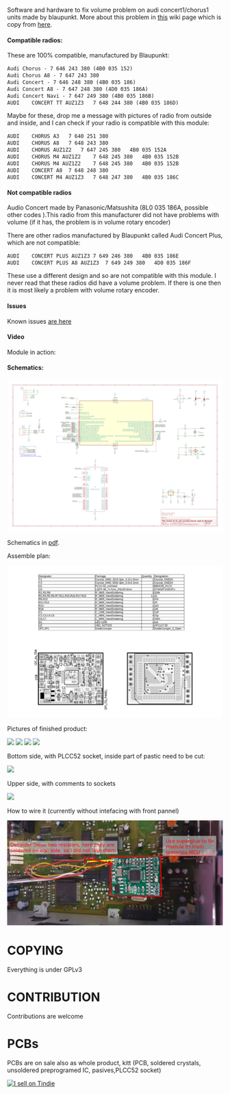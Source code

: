 Software and hardware to fix volume problem on audi concert1/chorus1 units made by blaupunkt. More about this problem in [this](https://github.com/tomaskovacik/audi_concert1_chorus1_volume_fix/wiki/Problem-of-Some-AUDI-Chorus-and-AUDI-Concert-Autoradio-Models,-or-%22Delayed-Action-Mine%22-from-Blaupunkt-Company) wiki page which is copy from [here](https://web.archive.org/web/20071017195907/http://erta.ru/review/chorus-problem_eng.shtml).

#### Compatible radios:

These are 100% compatible, manufactured by Blaupunkt:
```
Audi Chorus - 7 646 243 380 (4B0 035 152)
Audi Chorus A8 - 7 647 243 380
Audi Concert - 7 646 248 380 (4B0 035 186)
Audi Concert A8 - 7 647 248 380 (4D0 035 186A)
Audi Concert Navi - 7 647 249 380 (4B0 035 186B)
AUDI	CONCERT TT AUZ1Z3	7 648 244 380 (4B0 035 186D)
```
Maybe for these, drop me a message with pictures of radio from outside and inside, and I can check if your radio is compatible with this module:
```
AUDI	CHORUS A3	7 640 251 380
AUDI	CHORUS A8	7 648 243 380
AUDI	CHORUS AUZ1Z2	7 647 245 380   4B0 035 152A
AUDI	CHORUS M4 AUZ1Z2	7 648 245 380   4B0 035 152B
AUDI	CHORUS M4 AUZ1Z2	7 648 245 380   4B0 035 152B
AUDI	CONCERT A8	7 648 248 380
AUDI	CONCERT M4 AUZ1Z3	7 648 247 380   4B0 035 186C
```
#### Not compatible radios

Audio Concert made by Panasonic/Matsushita (8L0 035 186A, possible other codes ).This radio from this manufacturer did not have problems with volume (if it has, the problem is in volume rotary encoder)

There are other radios manufactured by Blaupunkt called Audi Concert Plus, which are not compatible:
```
AUDI	CONCERT PLUS AUZ1Z3	7 649 246 380   4B0 035 186E
AUDI	CONCERT PLUS A8 AUZ1Z3	7 649 249 380   4D0 035 186F
```
These use a different design and so are not compatible with this module. I never read that these radios did have a volume problem. If there is one then it is most likely a problem with volume rotary encoder.


#### Issues
Known issues <a href="https://github.com/tomaskovacik/audi_concert1_chorus1_volume_fix/issues">are here</a>

#### Video
Module in action: <a href="https://youtu.be/YbFa_UYPMRQ"></a>

#### Schematics:

<img src="https://raw.githubusercontent.com/tomaskovacik/audi_concert1_chorus1_volume_fix/devel/HW/audi_concert1_chorus1_volume_fix/audi_concert1_chorus1_volume_fix.png">


Schematics in <a href="https://github.com/tomaskovacik/audi_concert1_chorus1_volume_fix/blob/master/HW/audi_concert1_chorus1_volume_fix/audi_concert1_chorus1_volume_fix.pdf">pdf</a>.

Assemble plan:

<img src="https://raw.githubusercontent.com/tomaskovacik/audi_concert1_chorus1_volume_fix/master/HW/audi_concert1_chorus1_volume_fix/assemble_plan1_0.png">


Pictures of finished product:

<img src="https://raw.githubusercontent.com/tomaskovacik/audi_concert1_chorus1_volume_fix/master/Pics/20180906_180733.jpg">

<img src="https://raw.githubusercontent.com/tomaskovacik/audi_concert1_chorus1_volume_fix/master/Pics/20180906_180740.jpg">

<img src="https://raw.githubusercontent.com/tomaskovacik/audi_concert1_chorus1_volume_fix/master/Pics/20180906_180745.jpg">

<img src="https://raw.githubusercontent.com/tomaskovacik/audi_concert1_chorus1_volume_fix/master/Pics/20180906_180752.jpg">

Bottom side, with PLCC52 socket, inside part of pastic need to be cut:

<img src="https://raw.githubusercontent.com/tomaskovacik/audi_concert1_chorus1_volume_fix/master/Pics/20180906_180757.jpg">

Upper side, with comments to sockets

<img src="https://raw.githubusercontent.com/tomaskovacik/audi_concert1_chorus1_volume_fix/master/Pics/20180920_154234_comments.jpg">

How to wire it (currently without intefacing with front pannel)

<img src="https://raw.githubusercontent.com/tomaskovacik/audi_concert1_chorus1_volume_fix/master/Pics/20181003_170247.jpg">

# COPYING

Everything is under GPLv3

# CONTRIBUTION

Contributions are welcome

# PCBs

PCBs are on sale also as whole product, kitt (PCB, soldered crystals, unsoldered preprogramed IC, pasives,PLCC52 socket)

<a href="https://www.tindie.com/products/tomaskovacik/volume-fix-for-audi-concert1chorus1/"><img src="https://d2ss6ovg47m0r5.cloudfront.net/badges/tindie-larges.png" alt="I sell on Tindie" width="200" height="104"></a>
